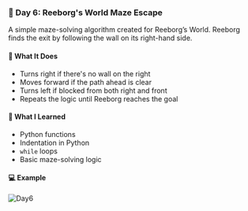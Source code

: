 ### 📅 Day 6: Reeborg's World Maze Escape

A simple maze-solving algorithm created for Reeborg’s World. Reeborg finds the exit by following the wall on its right-hand side.

#### 🧠 What It Does
- Turns right if there's no wall on the right  
- Moves forward if the path ahead is clear  
- Turns left if blocked from both right and front  
- Repeats the logic until Reeborg reaches the goal

#### 📝 What I Learned
- Python functions  
- Indentation in Python  
- `while` loops  
- Basic maze-solving logic

#### 💻 Example
![Day6](https://github.com/user-attachments/assets/acdf6677-c5fa-4263-a491-9aa77b51e9e1)
